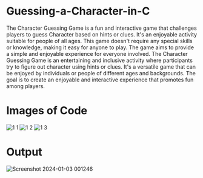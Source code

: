 # Guessing-a-Character-in-C

The Character Guessing Game is a fun and interactive game that challenges players to
guess Character based on hints or clues. It's an enjoyable activity suitable for people of
all ages. This game doesn't require any special skills or knowledge, making it easy for
anyone to play. The game aims to provide a simple and enjoyable experience for
everyone involved.
The Character Guessing Game is an entertaining and inclusive activity where
participants try to figure out character using hints or clues. It's a versatile game that can
be enjoyed by individuals or people of different ages and backgrounds. The goal is to
create an enjoyable and interactive experience that promotes fun among players.


# Images of Code

![1 1](https://github.com/ShivamMaheshwari04/Guessing-a-Character-in-C/assets/118978290/770c3be2-1904-48e3-9ec8-dcabd241991e)
![1 2](https://github.com/ShivamMaheshwari04/Guessing-a-Character-in-C/assets/118978290/82e0863a-3df7-42f2-ad06-72261f7c6819)
![1 3](https://github.com/ShivamMaheshwari04/Guessing-a-Character-in-C/assets/118978290/9ed92aa2-fa2b-4ffa-87ed-337b6d871585)

# Output
![Screenshot 2024-01-03 001246](https://github.com/ShivamMaheshwari04/Guessing-a-Character-in-C/assets/118978290/9eafa4b0-b28b-4fb9-bf57-d31a923cda71)
